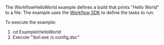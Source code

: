 The WorkflowHelloWorld example defines a build that prints "Hello World" to a file.
The example uses the [Workflow SDK](../../Public/Sdk/Public/Workflow/ReadMe.md) to define the tasks to run.

To execute the example:
1. cd Example\HelloWorld
3. Execute "<Path to BUILDXL_BIN>\bxl.exe /c:config.dsc"
